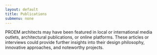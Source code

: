 ```yaml
---
layout: default
title: Publications
submenu: none
---
```


PROEM architects may have been featured in local or international media outlets, architectural publications, or online platforms. These articles or interviews could provide further insights into their design philosophy, innovative approaches, and noteworthy projects.


